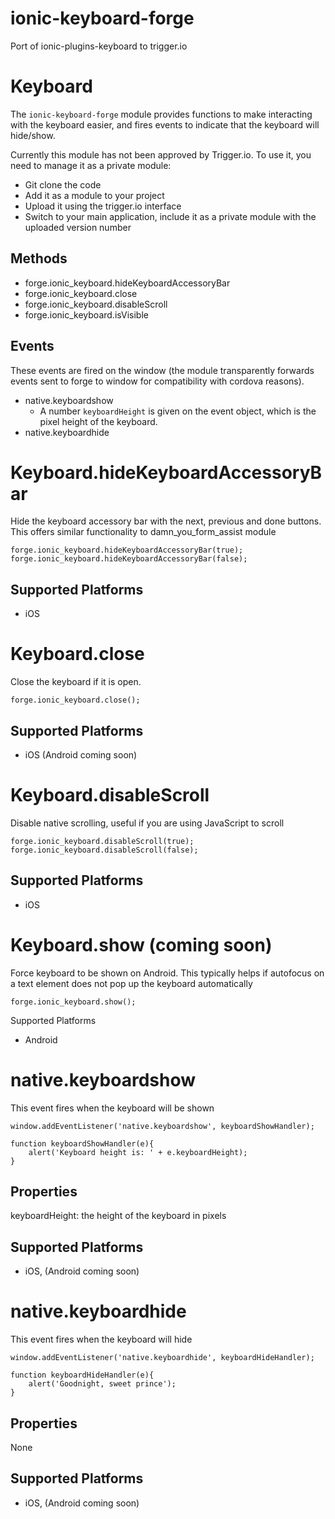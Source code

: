 ionic-keyboard-forge
====================

Port of ionic-plugins-keyboard to trigger.io

Keyboard
======

The `ionic-keyboard-forge` module provides functions to make interacting with the keyboard easier, and fires events to indicate that the keyboard will hide/show.

Currently this module has not been approved by Trigger.io. To use it, you need to manage it as a private module:
* Git clone the code
* Add it as a module to your project
* Upload it using the trigger.io interface
* Switch to your main application, include it as a private module with the uploaded version number

Methods
-------

- forge.ionic_keyboard.hideKeyboardAccessoryBar
- forge.ionic_keyboard.close
- forge.ionic_keyboard.disableScroll
- forge.ionic_keyboard.isVisible

Events
--------

These events are fired on the window (the module transparently forwards events sent to forge to window for compatibility with cordova reasons).

- native.keyboardshow
  * A number `keyboardHeight` is given on the event object, which is the pixel height of the keyboard.
- native.keyboardhide


Keyboard.hideKeyboardAccessoryBar
=================

Hide the keyboard accessory bar with the next, previous and done buttons. This offers similar functionality to damn_you_form_assist module

    forge.ionic_keyboard.hideKeyboardAccessoryBar(true);
    forge.ionic_keyboard.hideKeyboardAccessoryBar(false);

Supported Platforms
-------------------

- iOS


Keyboard.close
=================

Close the keyboard if it is open.

    forge.ionic_keyboard.close();

Supported Platforms
-------------------

- iOS (Android coming soon)


Keyboard.disableScroll
=================

Disable native scrolling, useful if you are using JavaScript to scroll

    forge.ionic_keyboard.disableScroll(true);
    forge.ionic_keyboard.disableScroll(false);

Supported Platforms
-------------------

- iOS

Keyboard.show (coming soon)
=================

Force keyboard to be shown on Android. This typically helps if autofocus on a text element does not pop up the keyboard automatically

    forge.ionic_keyboard.show();

Supported Platforms

- Android

native.keyboardshow
=================

This event fires when the keyboard will be shown

    window.addEventListener('native.keyboardshow', keyboardShowHandler);

    function keyboardShowHandler(e){
        alert('Keyboard height is: ' + e.keyboardHeight);
    }

Properties
-----------

keyboardHeight: the height of the keyboard in pixels


Supported Platforms
-------------------

- iOS, (Android coming soon)


native.keyboardhide
=================

This event fires when the keyboard will hide

    window.addEventListener('native.keyboardhide', keyboardHideHandler);

    function keyboardHideHandler(e){
        alert('Goodnight, sweet prince');
    }

Properties
-----------

None

Supported Platforms
-------------------

- iOS, (Android coming soon)
